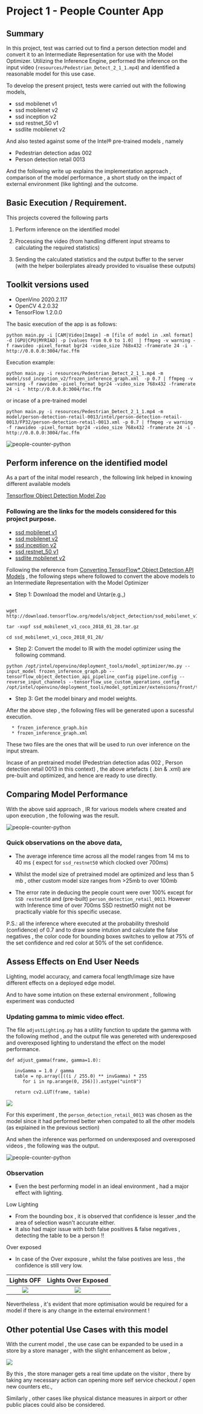 # Project 1 - People Counter App

## Summary 
In this project, test was carried out to find a person detection model and convert it to an Intermediate Representation for use with the Model Optimizer. Utilizing the Inference Engine, performed the inference on the input video (`resources/Pedestrian_Detect_2_1_1.mp4`) and identified a reasonable model for this use case.

To develop the present project, tests were carried out with the following models,

- ssd mobilenet v1 
- ssd mobilenet v2 
- ssd inception v2 
- ssd restnet_50 v1 
- ssdlite mobilenet v2 

And also tested against some of the Intel® pre-trained models , namely

- Pedestrian detection adas 002
- Person detection retail 0013

And the following write up explains the implementation approach , comparison of the model performance , a short study on the impact of external environment (like lighting) and the outcome.

## Basic Execution / Requirement.

This projects covered the following parts 

1. Perform inference on the identified model

2. Processing the video (from handling different input streams to calculating the required statistics)

3. Sending the calculated statistics and the output buffer to the server (with the helper boilerplates already provided to visualise these outputs)


## Toolkit versions used

- OpenVino 2020.2.117
- OpenCV 4.2.0.32
- TensorFlow 1.2.0.0

The basic execution of the app is as follows:

```
python main.py -i [CAM|Video|Image] -m [file of model in .xml format] -d [GPU|CPU|MYRIAD] -p [values from 0.0 to 1.0]  | ffmpeg -v warning -f rawvideo -pixel_format bgr24 -video_size 768x432 -framerate 24 -i - http://0.0.0.0:3004/fac.ffm
```

Execution example:
```
python main.py -i resources/Pedestrian_Detect_2_1_1.mp4 -m model/ssd_inception_v2/frozen_inference_graph.xml  -p 0.7 | ffmpeg -v warning -f rawvideo -pixel_format bgr24 -video_size 768x432 -framerate 24 -i - http://0.0.0.0:3004/fac.ffm
```

or incase of a pre-trained model

```
python main.py -i resources/Pedestrian_Detect_2_1_1.mp4 -m model/person-detection-retail-0013/intel/person-detection-retail-0013/FP32/person-detection-retail-0013.xml -p 0.7 | ffmpeg -v warning -f rawvideo -pixel_format bgr24 -video_size 768x432 -framerate 24 -i - http://0.0.0.0:3004/fac.ffm
```
![people-counter-python](./images/output/SuccessfulOutput.gif)



## Perform inference on the identified model

As a part of the inital model research , the following link helped in knowing different available models 

[Tensorflow Object Detection Model Zoo](https://github.com/tensorflow/models/blob/master/research/object_detection/g3doc/detection_model_zoo.md)


### Following are the links for the models considered for this project purpose.

- [ssd mobilenet v1](https://download.tensorflow.org/models/object_detection/ssd_mobilenet_v1_coco_2018_01_28.tar.gz)
- [ssd mobilenet v2](https://download.tensorflow.org/models/object_detection/ssd_mobilenet_v2_coco_2018_03_29.tar.gz)
- [ssd inception v2](https://download.tensorflow.org/models/object_detection/ssd_inception_v2_coco_2018_01_28.tar.gz)
- [ssd restnet_50 v1](https://download.tensorflow.org/models/object_detection/faster_rcnn_resnet50_coco_2018_01_28.tar.gz)
- [ssdlite mobilenet v2](https://download.tensorflow.org/models/object_detection/ssdlite_mobilenet_v2_coco_2018_05_09.tar.gz)

Following the reference from [Converting TensorFlow* Object Detection API Models](https://docs.openvinotoolkit.org/latest/_docs_MO_DG_prepare_model_convert_model_tf_specific_Convert_Object_Detection_API_Models.html) , the following steps where followed to convert the above models to an  Intermediate Representation with the Model Optimizer


* Step 1: Download the model and Untar(e.g.,) 

```

wget http://download.tensorflow.org/models/object_detection/ssd_mobilenet_v1_coco_2018_01_28.tar.gz

tar -xvpf ssd_mobilenet_v1_coco_2018_01_28.tar.gz

cd ssd_mobilenet_v1_coco_2018_01_28/
```



* Step 2: Convert the model to IR with the model optimizer using the following command.

```
python /opt/intel/openvino/deployment_tools/model_optimizer/mo.py --input_model frozen_inference_graph.pb --tensorflow_object_detection_api_pipeline_config pipeline.config --reverse_input_channels --tensorflow_use_custom_operations_config /opt/intel/openvino/deployment_tools/model_optimizer/extensions/front/tf/ssd_v2_support.json
```

* Step 3: Get the model binary and model weights.

After the above step , the following files will be generated upon a sucessful execution.

```
  * frozen_inference_graph.bin
  * frozen_inference_graph.xml
```

These two files are the ones that will be used to run over inference on the input stream.


Incase of an pretrained model (Pedestrian detection adas 002 , Person detection retail 0013 in this context) , the above artefacts ( .bin & .xml) are pre-built and optimized, and hence are ready to use directly.

## Comparing Model Performance
With the above said approach , IR for various models where created and upon execution , the following was the result. 

![people-counter-python](./images/output/model_comparisons.png)


### Quick observations on the above data,

* The average inference time across all the model ranges from 14 ms to 40 ms ( expect for `ssd_restnet50` which clocked over 700ms)

* Whilst the model size of pretrained model are optimized and less than 5 mb , other custom model size ranges from >25mb to over 100mb

* The error rate in deducing the people count were over 100% except for `SSD restnet50` and (pre-built) `person_detection_retail_0013`. However with Inference time of over 700ms SSD restnet50 might not be practically viable for this specific usecase.


P.S.: all the inference where executed at the probability threshold (confidence) of 0.7 and to draw some intution and calculate the false negatives , the color code for bounding boxes switches to yellow at 75% of the set confidence and red color at 50% of the set confidence.


## Assess Effects on End User Needs

Lighting, model accuracy, and camera focal length/image size have different effects on a
deployed edge model. 

And to have some intution on these external environment , following experiment was conducted

### Updating gamma to mimic video effect.

The file `adjustLighting.py` has a utility function to update the gamma with the following method , and the output file was genereted with underexposed and overexposed lighting to understand the effect on the model performance.

```
def adjust_gamma(frame, gamma=1.0):

   invGamma = 1.0 / gamma
   table = np.array([((i / 255.0) ** invGamma) * 255
      for i in np.arange(0, 256)]).astype("uint8")

   return cv2.LUT(frame, table)
```


![](./images/output/LightImpact_1.gif)


For this experiment , the `person_detection_retail_0013` was chosen as the model since it had performed better when compated to all the other models (as explained in the previous section)

And when the inference was performed on underexposed and overexposed videos , the following was the output.

![people-counter-python](./images/output/effect_of_lighting.png)

### Observation 

* Even the best performing model in an ideal environment , had a major effect with lighting.

Low Lighting

* From the bounding box , it is observed that confidence is lesser ,and the area of selection wasn't accurate either.
* It also had  major issue with both false positives & false negatives , detecting the table to be a person !!


Over exposed 

* In case of the Over exposure , whilst the false postives are less , the confidence is still very low.


 Lights OFF          |  Lights Over Exposed
:-------------------------:|:-------------------------:
![](./images/output/LightImpact_2.gif) |  ![](./images/output/LightImpact_3.gif)

Nevertheless , it's evident that more optimisation would be required for a model if there is any change in the external environment !

## Other potential Use Cases with this model

With the current model , the use case can be expanded to be used in a store by a store manager , with the slight enhancement as below ,

![](./images/output/potentialUsecase.png)

By this , the store manager gets a real time update on the visitor , there by taking any necessary action can opening more self service checkout / open new counters etc.,

Similarly , other cases like physical distance measures in airport or other public places could also be considered.


